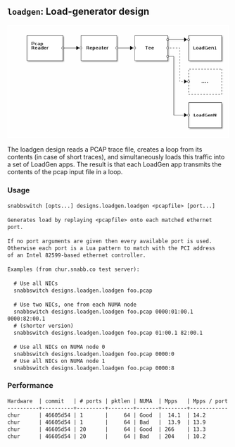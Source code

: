 ## `loadgen`: Load-generator design

![loadgen](.images/loadgen.png)

The loadgen design reads a PCAP trace file, creates a loop from its
contents (in case of short traces), and simultaneously loads this
traffic into a set of LoadGen apps. The result is that each LoadGen
app transmits the contents of the pcap input file in a loop.

### Usage

    snabbswitch [opts...] designs.loadgen.loadgen <pcapfile> [port...]

    Generates load by replaying <pcapfile> onto each matched ethernet port.

    If no port arguments are given then every available port is used.
    Otherwise each port is a Lua pattern to match with the PCI address
    of an Intel 82599-based ethernet controller.

    Examples (from chur.snabb.co test server):

      # Use all NICs
      snabbswitch designs.loadgen.loadgen foo.pcap

      # Use two NICs, one from each NUMA node
      snabbswitch designs.loadgen.loadgen foo.pcap 0000:01:00.1 0000:82:00.1
      # (shorter version)
      snabbswitch designs.loadgen.loadgen foo.pcap 01:00.1 82:00.1

      # Use all NICs on NUMA node 0
      snabbswitch designs.loadgen.loadgen foo.pcap 0000:0
      # Use all NICs on NUMA node 1
      snabbswitch designs.loadgen.loadgen foo.pcap 0000:8


### Performance

    Hardware  | commit   | # ports | pktlen | NUMA  | Mpps   | Mpps / port
    ----------+----------+---------+--------+-------+--------+------------
    chur      | 46605d54 | 1       |     64 | Good  |  14.1  | 14.2
    chur      | 46605d54 | 1       |     64 | Bad   |  13.9  | 13.9
    chur      | 46605d54 | 20      |     64 | Good  | 266    | 13.3
    chur      | 46605d54 | 20      |     64 | Bad   | 204    | 10.2


